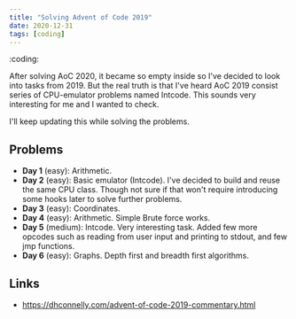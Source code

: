 ```yaml
---
title: "Solving Advent of Code 2019"
date: 2020-12-31
tags: [coding]
---
```


:coding:

After solving AoC 2020, it became so empty inside so I've decided to look into
tasks from 2019. But the real truth is that I've heard AoC 2019 consist series
of CPU-emulator problems named Intcode. This sounds very interesting for me and
I wanted to check.

I'll keep updating this while solving the problems.

## Problems

- **Day 1** (easy): Arithmetic.
- **Day 2** (easy): Basic emulator (Intcode). I've decided to build and reuse the
  same CPU class. Though not sure if that won't require introducing some hooks
  later to solve further problems.
- **Day 3** (easy): Coordinates.
- **Day 4** (easy): Arithmetic. Simple Brute force works.
- **Day 5** (medium): Intcode. Very interesting task. Added few more opcodes
  such as reading from user input and printing to stdout, and few jmp functions.
- **Day 6** (easy): Graphs. Depth first and breadth first algorithms.

## Links

- https://dhconnelly.com/advent-of-code-2019-commentary.html
